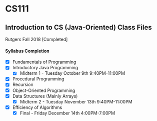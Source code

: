 # CS111
## Introduction to CS (Java-Oriented) Class Files
Rutgers Fall 2018 [Completed]

#### Syllabus Completion
- [x] Fundamentals of Programming
- [x] Introductory Java Programming
    - [x] Midterm 1 - Tuesday October 9th 9:40PM-11:00PM
- [x] Procedural Programming
- [x] Recursion
- [x] Object-Oriented Programming
- [x] Data Structures (Mainly Arrays)
    - [x] Midterm 2 - Tuesday November 13th 9:40PM-11:00PM
- [x] Efficiency of Algorithms
    - [x] Final - Friday December 14th 4:00PM-7:00PM
